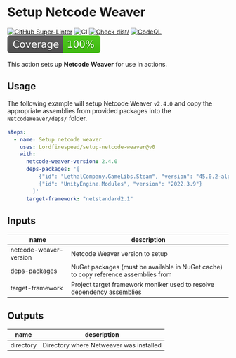 # Setup Netcode Weaver

[![GitHub Super-Linter](https://github.com/Lordfirespeed/setup-netcode-weaver/actions/workflows/linter.yml/badge.svg)](https://github.com/super-linter/super-linter)
![CI](https://github.com/Lordfirespeed/setup-netcode-weaver/actions/workflows/ci.yml/badge.svg)
[![Check dist/](https://github.com/Lordfirespeed/setup-netcode-weaver/actions/workflows/check-dist.yml/badge.svg)](https://github.com/Lordfirespeed/setup-netcode-weaver/actions/workflows/check-dist.yml)
[![CodeQL](https://github.com/Lordfirespeed/setup-netcode-weaver/actions/workflows/codeql-analysis.yml/badge.svg)](https://github.comLordfirespeed/setup-netcode-weaver/actions/workflows/codeql-analysis.yml)
[![Coverage](./badges/coverage.svg)](./badges/coverage.svg)

This action sets up **Netcode Weaver** for use in actions.

## Usage

The following example will setup Netcode Weaver `v2.4.0` and copy the appropriate assemblies
from provided packages into the `NetcodeWeaver/deps/` folder.

```yaml
steps:
  - name: Setup netcode weaver
    uses: Lordfirespeed/setup-netcode-weaver@v0
    with:
      netcode-weaver-version: 2.4.0
      deps-packages: '[
          {"id": "LethalCompany.GameLibs.Steam", "version": "45.0.2-alpha.1"}, 
          {"id": "UnityEngine.Modules", "version": "2022.3.9"}
        ]'
      target-framework: "netstandard2.1"
```

## Inputs

| name                    | description                                                                         |
|-------------------------|-------------------------------------------------------------------------------------|
| netcode-weaver-version  | Netcode Weaver version to setup                                                     |
| deps-packages           | NuGet packages (must be available in NuGet cache) to copy reference assemblies from |
| target-framework        | Project target framework moniker used to resolve dependency assemblies              |

## Outputs

| name       | description                             |
|------------|-----------------------------------------|
| directory  | Directory where Netweaver was installed |
